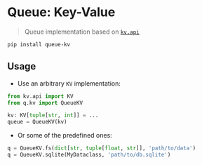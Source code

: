 # Queue: Key-Value

> Queue implementation based on [`kv.api`](https://pypi.org/project/kv-api/)

```bash
pip install queue-kv
```

## Usage

- Use an arbitrary `KV` implementation:

```python
from kv.api import KV
from q.kv import QueueKV

kv: KV[tuple[str, int]] = ...
queue = QueueKV(kv)
```

- Or some of the predefined ones:

```python
q = QueueKV.fs(dict[str, tuple[float, str]], 'path/to/data')
q = QueueKV.sqlite(MyDataclass, 'path/to/db.sqlite')
```
